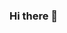 ### Hi there 👋

<!--
**Yamin-Thwe-5078/Yamin-Thwe-5078** is a ✨ _special_ ✨ repository because its `README.md` (this file) appears on your GitHub profile.

Here are some ideas to get you started:

- 🔭 I’m currently working on weather app
- 🌱 I’m currently learning node js
- 📫 How to reach me: premaymt@gmail.com
